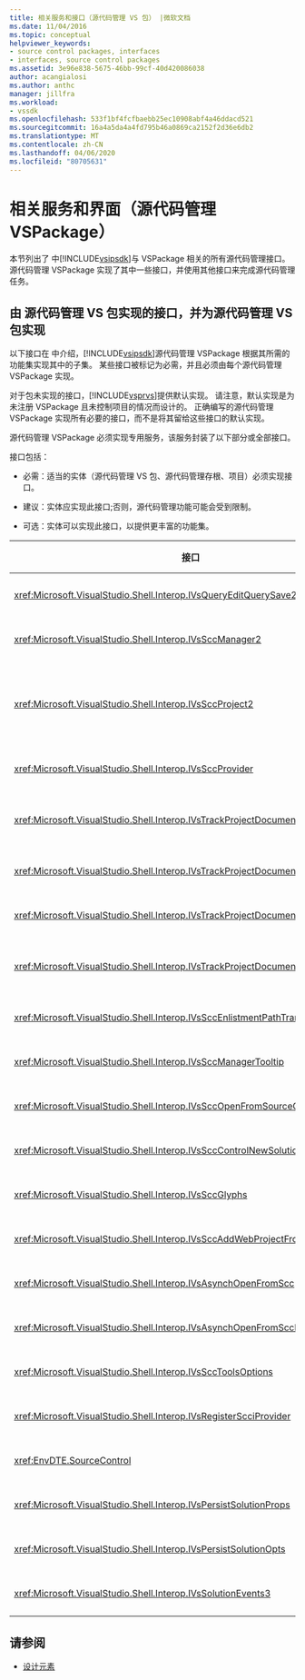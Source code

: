 ```yaml
---
title: 相关服务和接口（源代码管理 VS 包） |微软文档
ms.date: 11/04/2016
ms.topic: conceptual
helpviewer_keywords:
- source control packages, interfaces
- interfaces, source control packages
ms.assetid: 3e96e838-5675-46bb-99cf-40d420086038
author: acangialosi
ms.author: anthc
manager: jillfra
ms.workload:
- vssdk
ms.openlocfilehash: 533f1bf4fcfbaebb25ec10908abf4a46ddacd521
ms.sourcegitcommit: 16a4a5da4a4fd795b46a0869ca2152f2d36e6db2
ms.translationtype: MT
ms.contentlocale: zh-CN
ms.lasthandoff: 04/06/2020
ms.locfileid: "80705631"
---
```

# <a name="related-services-and-interfaces-source-control-vspackage"></a>相关服务和界面（源代码管理 VSPackage）
本节列出了 中[!INCLUDE[vsipsdk](../../extensibility/includes/vsipsdk_md.md)]与 VSPackage 相关的所有源代码管理接口。 源代码管理 VSPackage 实现了其中一些接口，并使用其他接口来完成源代码管理任务。

## <a name="interfaces-implemented-by-and-for-source-control-vspackages"></a>由 源代码管理 VS 包实现的接口，并为源代码管理 VS 包实现
 以下接口在 中介绍，[!INCLUDE[vsipsdk](../../extensibility/includes/vsipsdk_md.md)]源代码管理 VSPackage 根据其所需的功能集实现其中的子集。 某些接口被标记为必需，并且必须由每个源代码管理 VSPackage 实现。

 对于包未实现的接口，[!INCLUDE[vsprvs](../../code-quality/includes/vsprvs_md.md)]提供默认实现。 请注意，默认实现是为未注册 VSPackage 且未控制项目的情况而设计的。 正确编写的源代码管理 VSPackage 实现所有必要的接口，而不是将其留给这些接口的默认实现。

 源代码管理 VSPackage 必须实现专用服务，该服务封装了以下部分或全部接口。

 接口包括：

- 必需：适当的实体（源代码管理 VS 包、源代码管理存根、项目）必须实现接口。

- 建议：实体应实现此接口;否则，源代码管理功能可能会受到限制。

- 可选：实体可以实现此接口，以提供更丰富的功能集。

| 接口 | 目的 | 实施者 | 实现？ |
| - | - |--------------------------|-------------|
| <xref:Microsoft.VisualStudio.Shell.Interop.IVsQueryEditQuerySave2> | 编辑人员在修改或保存文件之前调用此接口。 如果签出失败，源代码管理 VSPackage 可以签出文件或拒绝操作。 | 源代码管理 VS 包 | 建议 |
| <xref:Microsoft.VisualStudio.Shell.Interop.IVsSccManager2> | 此接口为项目提供基本源代码管理功能，例如使用源代码管理注册和取消注册项目，以及支持基本源代码管理字形。 | 源代码管理 VS 包 | 必选 |
| <xref:Microsoft.VisualStudio.Shell.Interop.IVsSccProject2> | 此<xref:Microsoft.VisualStudio.Shell.Interop.IVsHierarchy>接口是从 使用 函数获得<xref:System.Runtime.InteropServices.Marshal.QueryInterface%2A>，或者只需将实现`IVsHierarchy`的对象强制转换到`IVsSccProject2`。 它用于在项目中使文件处于源代码管理之下，或通知项目当前源代码管理状态或位置。 | Project | 必选 |
| <xref:Microsoft.VisualStudio.Shell.Interop.IVsSccProvider> | 集成模块使用此接口设置当前活动 VSPackage。 | 源代码管理 VS 包 | 必选 |
| <xref:Microsoft.VisualStudio.Shell.Interop.IVsTrackProjectDocuments2> | 此接口基于订阅模型。 任何 VSPackage 都可以发出信号，表明它要接收文档事件，并且 shell 会就即将发生的事件提供建议。 它由[!INCLUDE[vsprvs](../../code-quality/includes/vsprvs_md.md)]实现和处理，后者又将实现的事件`IVsTrackProjectDocumentsEvents2`传递给 VSPackage。 | 源代码管理存根 | 必选 |
| <xref:Microsoft.VisualStudio.Shell.Interop.IVsTrackProjectDocuments3> | 此接口提供批处理、同步读/写操作和高级`OnQueryAddFiles`方法。 | 源代码管理存根 | 必选 |
| <xref:Microsoft.VisualStudio.Shell.Interop.IVsTrackProjectDocumentsEvents2> | 当向项目添加新文件或从项目重命名或删除文件和文件夹时，**解决方案资源管理器**和项目将调用此接口。 源代码管理 VSPackage 可以签出项目文件或取消操作。 | 源代码管理 VS 包 | 建议 |
| <xref:Microsoft.VisualStudio.Shell.Interop.IVsTrackProjectDocumentsEvents3> | **解决方案资源管理器**和项目调用此接口以响应对 IVtrackProjectDocuments3 接口方法的调用。 源代码管理 VSPackage 可以跟踪批处理操作、同步读/写操作，以及使用更高级`OnQueryAddFiles`的方法。 | 源代码管理 VS 包 | 建议 |
| <xref:Microsoft.VisualStudio.Shell.Interop.IVsSccEnlistmentPathTranslation> | 此接口为 Web 项目提供登记管理支持。 | 源代码管理 VS 包 | 建议 |
| <xref:Microsoft.VisualStudio.Shell.Interop.IVsSccManagerTooltip> | 此接口用于检索项目中源控制文件的 ToolTips。 | 源代码管理 VS 包 | 可选 |
| <xref:Microsoft.VisualStudio.Shell.Interop.IVsSccOpenFromSourceControl> | 此接口提供命名空间扩展支持。 | 源代码管理 VS 包 | 可选 |
| <xref:Microsoft.VisualStudio.Shell.Interop.IVsSccControlNewSolution> | VSPackage 使用此接口将命名空间扩展集成到 **"新建****"、"打开"** 或 **"保存"** 对话框中。 因此，可以在创建时自动将项目添加到源代码管理中，或在保存操作生效时将其添加到源代码管理。 | 源代码管理 VS 包 | 可选 |
| <xref:Microsoft.VisualStudio.Shell.Interop.IVsSccGlyphs> | VSPackage 使用此接口将其他字形定义为**解决方案资源管理器**中节点的源代码管理字形。 | 源代码管理 VS 包 | 可选 |
| <xref:Microsoft.VisualStudio.Shell.Interop.IVsSccAddWebProjectFromSourceControl> | Web 项目的 **"添加**"对话框使用此界面。 它提供了用于浏览源代码管理位置的方法，以及打开以前添加到该位置的源代码管理存储库中的 Web 项目的方法。 | 源代码管理 VS 包 | 建议 |
| <xref:Microsoft.VisualStudio.Shell.Interop.IVsAsynchOpenFromScc> | 此接口支持从源代码管理加载项目的异步（后台）加载。 | 源代码管理 VS 包 | 可选 |
| <xref:Microsoft.VisualStudio.Shell.Interop.IVsAsynchOpenFromSccProjectEvents> | 此接口允许项目监视由<xref:Microsoft.VisualStudio.Shell.Interop.IVsAsynchOpenFromScc>启动的异步加载的进度。 | Project | 可选 |
| <xref:Microsoft.VisualStudio.Shell.Interop.IVsSccToolsOptions> | 此接口允许 IDE 查询活动源控件 VSPackage。 IDE 查询源代码管理设置的值，即使未注册活动源代码管理 VSPackage，这些设置也具有意义。 此接口由 实现[!INCLUDE[vsprvs](../../code-quality/includes/vsprvs_md.md)]和处理。 | 源代码管理存根 | 必选 |
| <xref:Microsoft.VisualStudio.Shell.Interop.IVsRegisterScciProvider> | 此接口用于注册源代码管理 VSPackage。 | 源代码管理存根 | 必选 |
| <xref:EnvDTE.SourceControl> | 此接口用于自动化。 因此，它只公开可以在不显示任何 UI 的情况下执行的功能。 | 源代码管理 VS 包 | 可选 |
| <xref:Microsoft.VisualStudio.Shell.Interop.IVsPersistSolutionProps> | 此接口用于将源代码管理设置保存在解决方案 （.sln） 文件中。 这些设置包括源代码管理位置和源代码管理状态标志。 | 源代码管理 VS 包 | 建议 |
| <xref:Microsoft.VisualStudio.Shell.Interop.IVsPersistSolutionOpts> | 此接口用于将源代码管理设置保存在解决方案选项 （.suo） 文件中。 这可能包括特定于用户的源代码管理设置，如当前用户的登记位置。 | 源代码管理 VS 包 | 建议 |
| <xref:Microsoft.VisualStudio.Shell.Interop.IVsSolutionEvents3> | 此接口用于监视事件，以便执行操作，例如在关闭解决方案之前签入项目文件，或在打开项目时从源代码管理获取新文件。 | 源代码管理 VS 包 | 建议 |

## <a name="see-also"></a>请参阅
- [设计元素](../../extensibility/internals/source-control-vspackage-design-elements.md)
